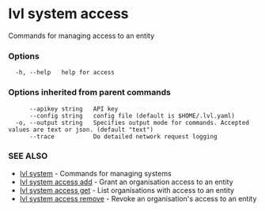 # lvl system access

Commands for managing access to an entity

### Options

```
  -h, --help   help for access
```

### Options inherited from parent commands

```
      --apikey string   API key
      --config string   config file (default is $HOME/.lvl.yaml)
  -o, --output string   Specifies output mode for commands. Accepted values are text or json. (default "text")
      --trace           Do detailed network request logging
```

### SEE ALSO

* [lvl system](lvl_system.md)	 - Commands for managing systems
* [lvl system access add](lvl_system_access_add.md)	 - Grant an organisation access to an entity
* [lvl system access get](lvl_system_access_get.md)	 - List organisations with access to an entity
* [lvl system access remove](lvl_system_access_remove.md)	 - Revoke an organisation's access to an entity

